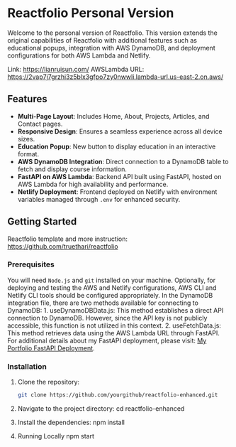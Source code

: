 # Reactfolio Personal Version

Welcome to the personal version of Reactfolio. This version extends the original capabilities of Reactfolio with additional features such as educational popups, integration with AWS DynamoDB, and deployment configurations for both AWS Lambda and Netlify.

Link: https://lianruisun.com/
AWSLambda URL: https://2vap7j7grzhi3z5blx3gfpo7zy0nwwli.lambda-url.us-east-2.on.aws/

## Features

- **Multi-Page Layout**: Includes Home, About, Projects, Articles, and Contact pages.
- **Responsive Design**: Ensures a seamless experience across all device sizes.
- **Education Popup**: New button to display education in an interactive format.
- **AWS DynamoDB Integration**: Direct connection to a DynamoDB table to fetch and display course information.
- **FastAPI on AWS Lambda**: Backend API built using FastAPI, hosted on AWS Lambda for high availability and performance.
- **Netlify Deployment**: Frontend deployed on Netlify with environment variables managed through `.env` for enhanced security.

## Getting Started

Reactfolio template and more instruction:
   https://github.com/truethari/reactfolio

### Prerequisites

You will need `Node.js` and `git` installed on your machine. Optionally, for deploying and testing the AWS and Netlify configurations, AWS CLI and Netlify CLI tools should be configured appropriately.
In the DynamoDB integration file, there are two methods available for connecting to DynamoDB:
    1. useDynamoDBData.js: This method establishes a direct API connection to DynamoDB. However, since the API key is not publicly accessible, this function is not utilized in this context.
    2. useFetchData.js: This method retrieves data using the AWS Lambda URL through FastAPI. For additional details about my FastAPI deployment, please visit: [My Portfolio FastAPI Deployment](https://github.com/LianruiSun/portfolio-fastAPI).

### Installation

1. Clone the repository:
   ```bash
   git clone https://github.com/yourgithub/reactfolio-enhanced.git

2. Navigate to the project directory:
   cd reactfolio-enhanced

3. Install the dependencies:
   npm install

4. Running Locally
   npm start

